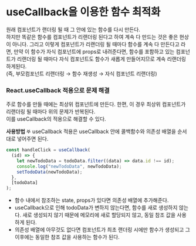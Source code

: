 # useCallback을 이용한 함수 최적화

원래 컴포넌트가 랜더링 될 때 그 안에 있는 함수를 다시 만든다.  
하지만 똑같은 함수를 컴포넌트가 리랜더링 된다고 하여 계속 다 만드는 것은 좋은 현상이 아니다. 그리고 이렇게 컴포넌트가 리랜더링 될 때마다 함수를 계속 다 만든다고 라면, 만약 이 함수가 자식 컴포넌트에 props로 내려준다면, 함수를 포함하고 있는 컴포넌트가 리랜더링 될 때마다 자식 컴포넌트도 함수가 새롭게 만들어지므로 계속 리랜더링 하게된다.  
(즉, 부모컴포넌트 리랜더링 &rarr; 함수 재생성 &rarr; 자식 컴포넌트 리랜더링)

### React.useCallback 적용으로 문제 해결

주로 함수를 만들 때에는 최상위 컴포넌트에 만든다. 한편, 이 경우 최상위 컴포넌트가 리랜더링 될 때마다 위의 문제가 반복된다.  
이를 useCallback의 적용으로 해결할 수 있다.

<b> 사용방법 </b>
𖤐 useCallback 적용은 useCallback 안에 콜백함수와 의존성 배열을 순서대로 넣어주면 된다.

```javascript
const handleClick = useCallback(
  (id) => {
    let newTodoData = todoData.filter((data) => data.id !== id);
    console.log("newTodoData", newTodoData);
    setTodoData(newTodoData);
  },
  [todoData]
);
```

- 함수 내에서 참조하는 state, props가 있다면 의존성 배열에 추가해준다.
- useCallback으로 인해 todoData가 변하지 않는다면, 함수를 새로 생성하지 않는다. 새로 생성되지 않기 때문에 메모리에 새로 할당되지 않고, 동일 참조 값을 사용하게 된다.
- 의존성 배열에 아무것도 없다면 컴포넌트가 최초 랜더링 시에만 함수가 생성되고 그 이후에는 동일한 참조 값을 사용하는 함수가 된다.
